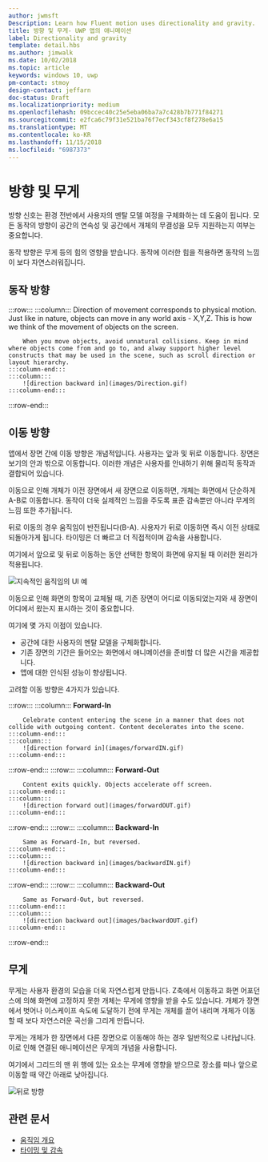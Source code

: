 ```yaml
---
author: jwmsft
Description: Learn how Fluent motion uses directionality and gravity.
title: 방향 및 무게- UWP 앱의 애니메이션
label: Directionality and gravity
template: detail.hbs
ms.author: jimwalk
ms.date: 10/02/2018
ms.topic: article
keywords: windows 10, uwp
pm-contact: stmoy
design-contact: jeffarn
doc-status: Draft
ms.localizationpriority: medium
ms.openlocfilehash: 09bccec40c25e5eba06ba7a7c428b7b771f84271
ms.sourcegitcommit: e2fca6c79f31e521ba76f7ecf343cf8f278e6a15
ms.translationtype: MT
ms.contentlocale: ko-KR
ms.lasthandoff: 11/15/2018
ms.locfileid: "6987373"
---
```

# <a name="directionality-and-gravity"></a>방향 및 무게

방향 신호는 환경 전반에서 사용자의 멘탈 모델 여정을 구체화하는 데 도움이 됩니다. 모든 동작의 방향이 공간의 연속성 및 공간에서 개체의 무결성을 모두 지원하는지 여부는 중요합니다.

동작 방향은 무게 등의 힘의 영향을 받습니다. 동작에 이러한 힘을 적용하면 동작의 느낌이 보다 자연스러워집니다.

## <a name="direction-of-movement"></a>동작 방향

:::row:::
    :::column:::
        Direction of movement corresponds to physical motion. Just like in nature, objects can move in any world axis - X,Y,Z. This is how we think of the movement of objects on the screen.

        When you move objects, avoid unnatural collisions. Keep in mind where objects come from and go to, and alway support higher level constructs that may be used in the scene, such as scroll direction or layout hierarchy.
    :::column-end:::
    :::column:::
        ![direction backward in](images/Direction.gif)
    :::column-end:::
:::row-end:::

## <a name="direction-of-navigation"></a>이동 방향

앱에서 장면 간에 이동 방향은 개념적입니다. 사용자는 앞과 및 뒤로 이동합니다. 장면은 보기의 안과 밖으로 이동합니다. 이러한 개념은 사용자를 안내하기 위해 물리적 동작과 결합되어 있습니다.

이동으로 인해 개체가 이전 장면에서 새 장면으로 이동하면, 개체는 화면에서 단순하게 A-B로 이동합니다. 동작이 더욱 실제적인 느낌을 주도록 표준 감속뿐만 아니라 무게의 느낌 또한 추가됩니다.

뒤로 이동의 경우 움직임이 반전됩니다(B-A). 사용자가 뒤로 이동하면 즉시 이전 상태로 되돌아가게 됩니다. 타이밍은 더 빠르고 더 직접적이며 감속을 사용합니다.

여기에서 앞으로 및 뒤로 이동하는 동안 선택한 항목이 화면에 유지될 때 이러한 원리가 적용됩니다.

![지속적인 움직임의 UI 예](images/continuous3.gif)

이동으로 인해 화면의 항목이 교체될 때, 기존 장면이 어디로 이동되었는지와 새 장면이 어디에서 왔는지 표시하는 것이 중요합니다.

여기에 몇 가지 이점이 있습니다.

- 공간에 대한 사용자의 멘탈 모델을 구체화합니다.
- 기존 장면의 기간은 들어오는 화면에서 애니메이션을 준비할 더 많은 시간을 제공합니다.
- 앱에 대한 인식된 성능이 향상됩니다.

고려할 이동 방향은 4가지가 있습니다.

:::row:::
    :::column:::
        **Forward-In**

        Celebrate content entering the scene in a manner that does not collide with outgoing content. Content decelerates into the scene.
    :::column-end:::
    :::column:::
        ![direction forward in](images/forwardIN.gif)
    :::column-end:::
:::row-end:::
:::row:::
    :::column:::
        **Forward-Out**

        Content exits quickly. Objects accelerate off screen.
    :::column-end:::
    :::column:::
        ![direction forward out](images/forwardOUT.gif)
    :::column-end:::
:::row-end:::
:::row:::
    :::column:::
        **Backward-In**

        Same as Forward-In, but reversed.
    :::column-end:::
    :::column:::
        ![direction backward in](images/backwardIN.gif)
    :::column-end:::
:::row-end:::
:::row:::
    :::column:::
        **Backward-Out**

        Same as Forward-Out, but reversed.
    :::column-end:::
    :::column:::
        ![direction backward out](images/backwardOUT.gif)
    :::column-end:::
:::row-end:::

## <a name="gravity"></a>무게

무게는 사용자 환경의 모습을 더욱 자연스럽게 만듭니다. Z축에서 이동하고 화면 어포던스에 의해 화면에 고정하지 못한 개체는 무게에 영향을 받을 수도 있습니다. 개체가 장면에서 벗어나 이스케이프 속도에 도달하기 전에 무게는 개체를 끌어 내리며 개체가 이동할 때 보다 자연스러운 곡선을 그리게 만듭니다.

무게는 개체가 한 장면에서 다른 장면으로 이동해야 하는 경우 일반적으로 나타납니다. 이로 인해 연결된 애니메이션은 무게의 개념을 사용합니다.

여기에서 그리드의 맨 위 행에 있는 요소는 무게에 영향을 받으므로 장소를 떠나 앞으로 이동할 때 약간 아래로 낮아집니다.

![뒤로 방향](images/continuity-photos.gif)

## <a name="related-articles"></a>관련 문서

- [움직임 개요](index.md)
- [타이밍 및 감속](timing-and-easing.md)